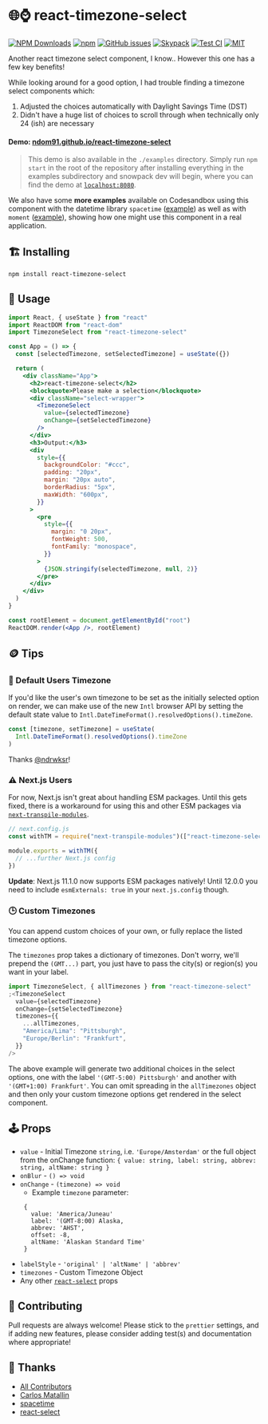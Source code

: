 # 🌐⌚ react-timezone-select

[![NPM Downloads](https://img.shields.io/npm/dm/react-timezone-select?style=flat-square)](https://www.npmjs.com/package/react-timezone-select)
[![npm](https://img.shields.io/npm/v/react-timezone-select?style=flat-square)](https://www.npmjs.com/package/react-timezone-select)
[![GitHub issues](https://img.shields.io/github/issues/ndom91/react-timezone-select?style=flat-square)](https://github.com/ndom91/react-timezone-select/issues)
[![Skypack](https://img.shields.io/badge/%3C%2F%3E-TypeScript-%230074c1.svg?style=flat-square)](https://skypack.dev/view/react-timezone-select)
[![Test CI](https://badgen.net/github/checks/ndom91/react-timezone-select/main?style=flat-square&label=tests)](https://github.com/ndom91/react-timezone-select/actions?query=workflow%3A%22Tests+CI%22)
[![MIT](https://badgen.net/badge/license/MIT/blue?style=flat-square)](https://github.com/ndom91/react-timezone-select/blob/main/LICENSE)

Another react timezone select component, I know.. However this one has a few key benefits!

While looking around for a good option, I had trouble finding a timezone select components which:

1) Adjusted the choices automatically with Daylight Savings Time (DST)
2) Didn't have a huge list of choices to scroll through when technically only 24 (ish) are necessary

#### Demo: [ndom91.github.io/react-timezone-select](https://ndom91.github.io/react-timezone-select/)

> This demo is also available in the `./examples` directory. Simply run `npm start` in the root of the repository after installing everything in the examples subdirectory and snowpack dev will begin, where you can find the demo at [`localhost:8080`](http://localhost:8080).

We also have some **more examples** available on Codesandbox using this component with the datetime library `spacetime` ([example](https://codesandbox.io/s/react-timezone-select-usage-z37hf)) as well as with `moment` ([example](https://codesandbox.io/s/react-timezone-select-usage-moment-5n6vn)), showing how one might use this component in a real application.

## 🏗️ Installing

```bash
npm install react-timezone-select
```

## 🔭 Usage

```jsx
import React, { useState } from "react"
import ReactDOM from "react-dom"
import TimezoneSelect from "react-timezone-select"

const App = () => {
  const [selectedTimezone, setSelectedTimezone] = useState({})

  return (
    <div className="App">
      <h2>react-timezone-select</h2>
      <blockquote>Please make a selection</blockquote>
      <div className="select-wrapper">
        <TimezoneSelect
          value={selectedTimezone}
          onChange={setSelectedTimezone}
        />
      </div>
      <h3>Output:</h3>
      <div
        style={{
          backgroundColor: "#ccc",
          padding: "20px",
          margin: "20px auto",
          borderRadius: "5px",
          maxWidth: "600px",
        }}
      >
        <pre
          style={{
            margin: "0 20px",
            fontWeight: 500,
            fontFamily: "monospace",
          }}
        >
          {JSON.stringify(selectedTimezone, null, 2)}
        </pre>
      </div>
    </div>
  )
}

const rootElement = document.getElementById("root")
ReactDOM.render(<App />, rootElement)
```

## 🪙 Tips

### 👤 Default Users Timezone

If you'd like the user's own timezone to be set as the initially selected option on render, we can make use of the new `Intl` browser API by setting the default state value to `Intl.DateTimeFormat().resolvedOptions().timeZone`.

```jsx
const [timezone, setTimezone] = useState(
  Intl.DateTimeFormat().resolvedOptions().timeZone
)
```

Thanks [@ndrwksr](https://github.com/ndom91/react-timezone-select/issues/25)!

### ⚠ Next.js Users

For now, Next.js isn't great about handling ESM packages. Until this gets fixed, there is a workaround for using this and other ESM packages via [`next-transpile-modules`](https://www.npmjs.com/package/next-transpile-modules).

```js
// next.config.js
const withTM = require("next-transpile-modules")(["react-timezone-select"])

module.exports = withTM({
  // ...further Next.js config
})
```

**Update**: Next.js 11.1.0 now supports ESM packages natively! Until 12.0.0 you need to include `esmExternals: true` in your `next.js.config` though.

### 🕒 Custom Timezones

You can append custom choices of your own, or fully replace the listed timezone options.

The `timezones` prop takes a dictionary of timezones. Don't worry, we'll prepend the `(GMT...)` part, you just have to pass the city(s) or region(s) you want in your label.

```jsx
import TimezoneSelect, { allTimezones } from "react-timezone-select"
;<TimezoneSelect
  value={selectedTimezone}
  onChange={setSelectedTimezone}
  timezones={{
    ...allTimezones,
    "America/Lima": "Pittsburgh",
    "Europe/Berlin": "Frankfurt",
  }}
/>
```

The above example will generate two additional choices in the select options, one with the label `'(GMT-5:00) Pittsburgh'` and another with `'(GMT+1:00) Frankfurt'`. You can omit spreading in the `allTimezones` object and then only your custom timezone options get rendered in the select component.

## 🕹️ Props

- `value` - Initial Timezone `string`, i.e. `'Europe/Amsterdam'` or the full object from the onChange function: `{ value: string, label: string, abbrev: string, altName: string }`
- `onBlur` - `() => void`
- `onChange` - `(timezone) => void`
  - Example `timezone` parameter:
  ```
   {
     value: 'America/Juneau'
     label: '(GMT-8:00) Alaska,
     abbrev: 'AHST',
     offset: -8,
     altName: 'Alaskan Standard Time'
   }
  ```
- `labelStyle` - `'original' | 'altName' | 'abbrev'`
- `timezones` - Custom Timezone Object
- Any other [`react-select`](https://github.com/jedwatson/react-select#props) props

## 🚧 Contributing

Pull requests are always welcome! Please stick to the `prettier` settings, and if adding new features, please consider adding test(s) and documentation where appropriate!

## 🙏 Thanks

- [All Contributors](https://github.com/ndom91/react-timezone-select/graphs/contributors)
- [Carlos Matallin](https://github.com/matallo/)
- [spacetime](https://github.com/spencermountain/spacetime)
- [react-select](https://react-select.com)
